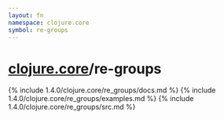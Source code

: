 ```yaml
---
layout: fn
namespace: clojure.core
symbol: re-groups
---
```


# [clojure.core](../)/re-groups

{% include 1.4.0/clojure.core/re_groups/docs.md %}
{% include 1.4.0/clojure.core/re_groups/examples.md %}
{% include 1.4.0/clojure.core/re_groups/src.md %}

